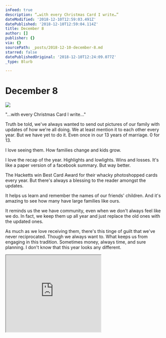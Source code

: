```yaml
---
inFeed: true
description: “…with every Christmas Card I write…”
dateModified: '2018-12-10T12:59:03.491Z'
datePublished: '2018-12-10T12:59:04.114Z'
title: December 8
author: []
publisher: {}
via: {}
sourcePath: _posts/2018-12-10-december-8.md
starred: false
datePublishedOriginal: '2018-12-10T12:24:09.077Z'
_type: Blurb

---
```

# December 8
![](https://the-grid-user-content.s3-us-west-2.amazonaws.com/0363ec09-2fb6-4da4-b3f0-8d2ce031ede5.jpg)

"...with every Christmas Card I write..."

Truth be told, we've always wanted to send out pictures of our family with updates of how we're all doing. We at least mention it to each other every year. But we have yet to do it. Even once in our 13 years of marriage. 0 for 13\.

I love seeing them. How families change and kids grow.

I love the recap of the year. Highlights and lowlights. Wins and losses. It's like a paper version of a facebook summary. But way better.

The Hacketts win Best Card Award for their whacky photoshopped cards every year. But there's always a blessing to the reader amongst the updates.

It helps us learn and remember the names of our friends' children. And it's amazing to see how many have large families like ours.

It reminds us the we have community, even when we don't always feel like we do. In fact, we keep them up all year and just replace the old ones with the updated ones.

As much as we love receiving them, there's this tinge of guilt that we've never reciprocated. Though we always want to. What keeps us from engaging in this tradition. Sometimes money, always time, and sure planning. I don't know that this year looks any different.

<iframe src="https://the-grid.github.io/ed-userhtml/?g=eJxNUcFOwzAMvfcroiHRVlpTBhdE2x0mceCyC3BCCKWJu6Vbk8pOKybEv-NuncQtjp_f83sujR2FNdWiqTP0PizWZc5f66gkjbYP66QZnA7Wu8QsBS0Zm4qfSIhRoWi5bloSlTByB-H5CB24QJvTm9ptVQcJpR93nwWjbSOS_5jN6cUkTJUKhDCgmzAzkUZQAWYcMxTckNZwz5oLTBJqLuN9CD095bn2zoEOslEaau8P0kHIwX29v-ZkDrKlm--m7o7V6nYEJLZSjQ_yPp7IeHvZK2SlrTcgrSPAsIHGIySzu7SIfhPj9TDtsxTxJZeYX1e9rCXWidO0KPM5tSgqp2D1URGds9W-O2ezEEYFle0RmmoxGeD9EdgBBRw4Z7fTe7QUOkWSZ3IDGroaMHucJ93Q9Z4Cs66ut_oDOQyXTg" height="244" style=""></iframe>